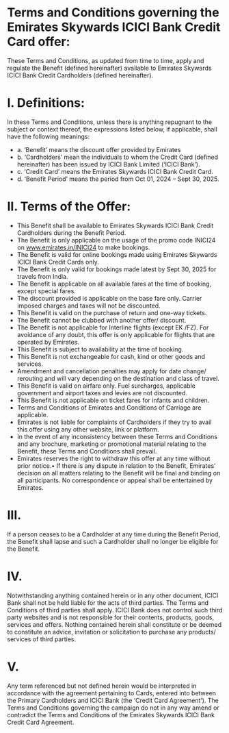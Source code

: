 # Terms and Conditions governing the Emirates Skywards ICICI Bank Credit Card offer:

These Terms and Conditions, as updated from time to time, apply and regulate the Benefit (defined hereinafter) available to Emirates Skywards ICICI Bank Credit Cardholders (defined hereinafter).

# I. Definitions:

In these Terms and Conditions, unless there is anything repugnant to the subject or context thereof, the expressions listed below, if applicable, shall have the following meanings:

- a. ‘Benefit’ means the discount offer provided by Emirates
- b. ‘Cardholders’ mean the individuals to whom the Credit Card (defined hereinafter) has been issued by ICICI Bank Limited (‘ICICI Bank’).
- c. ‘Credit Card’ means the Emirates Skywards ICICI Bank Credit Card.
- d. ‘Benefit Period’ means the period from Oct 01, 2024 – Sept 30, 2025.

# II. Terms of the Offer:

- This Benefit shall be available to Emirates Skywards ICICI Bank Credit Cardholders during the Benefit Period.
- The Benefit is only applicable on the usage of the promo code INICI24 on www.emirates.in/INICI24 to make bookings.
- The Benefit is valid for online bookings made using Emirates Skywards ICICI Bank Credit Cards only.
- The Benefit is only valid for bookings made latest by Sept 30, 2025 for travels from India.
- The Benefit is applicable on all available fares at the time of booking, except special fares.
- The discount provided is applicable on the base fare only. Carrier imposed charges and taxes will not be discounted.
- This Benefit is valid on the purchase of return and one-way tickets.
- The Benefit cannot be clubbed with another offer/ discount.
- The Benefit is not applicable for Interline flights (except EK /FZ). For avoidance of any doubt, this offer is only applicable for flights that are operated by Emirates.
- This Benefit is subject to availability at the time of booking.
- This Benefit is not exchangeable for cash, kind or other goods and services.
- Amendment and cancellation penalties may apply for date change/ rerouting and will vary depending on the destination and class of travel.
- This Benefit is valid on airfare only. Fuel surcharges, applicable government and airport taxes and levies are not discounted.
- This Benefit is not applicable on ticket fares for infants and children.
- Terms and Conditions of Emirates and Conditions of Carriage are applicable.
- Emirates is not liable for complaints of Cardholders if they try to avail this offer using any other website, link or platform.
- In the event of any inconsistency between these Terms and Conditions and any brochure, marketing or promotional material relating to the Benefit, these Terms and Conditions shall prevail.
- Emirates reserves the right to withdraw this offer at any time without prior notice.• If there is any dispute in relation to the Benefit, Emirates’ decision on all matters relating to the Benefit will be final and binding on all participants. No correspondence or appeal shall be entertained by Emirates.

# III.

If a person ceases to be a Cardholder at any time during the Benefit Period, the Benefit shall lapse and such a Cardholder shall no longer be eligible for the Benefit.

# IV.

Notwithstanding anything contained herein or in any other document, ICICI Bank shall not be held liable for the acts of third parties. The Terms and Conditions of third parties shall apply. ICICI Bank does not control such third party websites and is not responsible for their contents, products, goods, services and offers. Nothing contained herein shall constitute or be deemed to constitute an advice, invitation or solicitation to purchase any products/ services of third parties.

# V.

Any term referenced but not defined herein would be interpreted in accordance with the agreement pertaining to Cards, entered into between the Primary Cardholders and ICICI Bank (the ‘Credit Card Agreement’). The Terms and Conditions governing the campaign do not in any way amend or contradict the Terms and Conditions of the Emirates Skywards ICICI Bank Credit Card Agreement.